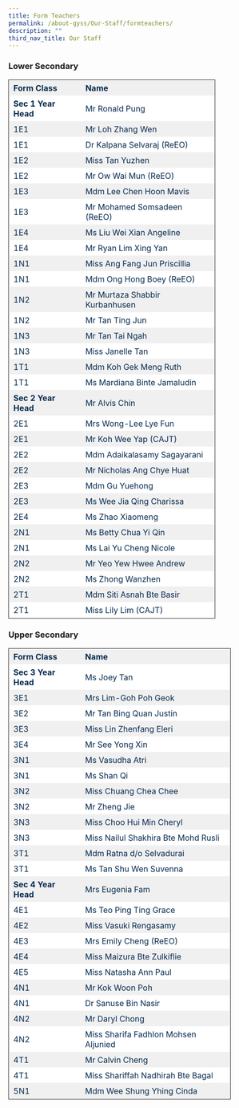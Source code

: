 ```yaml
---
title: Form Teachers
permalink: /about-gyss/Our-Staff/formteachers/
description: ""
third_nav_title: Our Staff
---
```

### Lower Secondary

<table style="border-collapse: collapse; border: 1px solid rgb(51, 51, 51); width: 414.413px;"><tbody><tr style="background-color: rgb(240, 240, 240); color: rgb(6, 42, 78);"><td style="border: 1px solid transparent; padding: 5px 8px; word-break: break-word;"><strong>Form Class</strong></td><td style="border: 1px solid transparent; padding: 5px 8px; word-break: break-word;"><strong>Name</strong></td></tr><tr style="background-color: rgb(255, 255, 255); color: rgb(6, 42, 78);"><td style="border: 1px solid transparent; padding: 5px 8px; word-break: break-word;"><strong>Sec 1 Year Head</strong></td><td style="border: 1px solid transparent; padding: 5px 8px; word-break: break-word;">Mr Ronald Pung</td></tr><tr style="background-color: rgb(240, 240, 240); color: rgb(6, 42, 78);"><td style="border: 1px solid transparent; padding: 5px 8px; word-break: break-word;">1E1</td><td style="border: 1px solid transparent; padding: 5px 8px; word-break: break-word;">Mr Loh Zhang Wen</td></tr><tr style="background-color: rgb(255, 255, 255); color: rgb(6, 42, 78);"><td style="border: 1px solid transparent; padding: 5px 8px; word-break: break-word;">1E1</td><td style="border: 1px solid transparent; padding: 5px 8px; word-break: break-word;">Dr Kalpana Selvaraj (ReEO)</td></tr><tr style="background-color: rgb(240, 240, 240); color: rgb(6, 42, 78);"><td style="border: 1px solid transparent; padding: 5px 8px; word-break: break-word;">1E2</td><td style="border: 1px solid transparent; padding: 5px 8px; word-break: break-word;">Miss Tan Yuzhen</td></tr><tr style="background-color: rgb(255, 255, 255); color: rgb(6, 42, 78);"><td style="border: 1px solid transparent; padding: 5px 8px; word-break: break-word;">1E2</td><td style="border: 1px solid transparent; padding: 5px 8px; word-break: break-word;">Mr Ow Wai Mun (ReEO)</td></tr><tr style="background-color: rgb(240, 240, 240); color: rgb(6, 42, 78);"><td style="border: 1px solid transparent; padding: 5px 8px; word-break: break-word;">1E3</td><td style="border: 1px solid transparent; padding: 5px 8px; word-break: break-word;">Mdm Lee Chen Hoon Mavis</td></tr><tr style="background-color: rgb(255, 255, 255); color: rgb(6, 42, 78);"><td style="border: 1px solid transparent; padding: 5px 8px; word-break: break-word;">1E3</td><td style="border: 1px solid transparent; padding: 5px 8px; word-break: break-word;">Mr Mohamed Somsadeen (ReEO)</td></tr><tr style="background-color: rgb(240, 240, 240); color: rgb(6, 42, 78);"><td style="border: 1px solid transparent; padding: 5px 8px; word-break: break-word;">1E4</td><td style="border: 1px solid transparent; padding: 5px 8px; word-break: break-word;">Ms Liu Wei Xian Angeline</td></tr><tr style="background-color: rgb(255, 255, 255); color: rgb(6, 42, 78);"><td style="border: 1px solid transparent; padding: 5px 8px; word-break: break-word;">1E4</td><td style="border: 1px solid transparent; padding: 5px 8px; word-break: break-word;">Mr Ryan Lim Xing Yan</td></tr><tr style="background-color: rgb(240, 240, 240); color: rgb(6, 42, 78);"><td style="border: 1px solid transparent; padding: 5px 8px; word-break: break-word;">1N1</td><td style="border: 1px solid transparent; padding: 5px 8px; word-break: break-word;">Miss Ang Fang Jun Priscillia</td></tr><tr style="background-color: rgb(255, 255, 255); color: rgb(6, 42, 78);"><td style="border: 1px solid transparent; padding: 5px 8px; word-break: break-word;">1N1</td><td style="border: 1px solid transparent; padding: 5px 8px; word-break: break-word;">Mdm Ong Hong Boey (ReEO)</td></tr><tr style="background-color: rgb(240, 240, 240); color: rgb(6, 42, 78);"><td style="border: 1px solid transparent; padding: 5px 8px; word-break: break-word;">1N2</td><td style="border: 1px solid transparent; padding: 5px 8px; word-break: break-word;">Mr Murtaza Shabbir Kurbanhusen</td></tr><tr style="background-color: rgb(255, 255, 255); color: rgb(6, 42, 78);"><td style="border: 1px solid transparent; padding: 5px 8px; word-break: break-word;">1N2</td><td style="border: 1px solid transparent; padding: 5px 8px; word-break: break-word;">Mr Tan Ting Jun</td></tr><tr style="background-color: rgb(240, 240, 240); color: rgb(6, 42, 78);"><td style="border: 1px solid transparent; padding: 5px 8px; word-break: break-word;">1N3</td><td style="border: 1px solid transparent; padding: 5px 8px; word-break: break-word;">Mr Tan Tai Ngah</td></tr><tr style="background-color: rgb(255, 255, 255); color: rgb(6, 42, 78);"><td style="border: 1px solid transparent; padding: 5px 8px; word-break: break-word;">1N3</td><td style="border: 1px solid transparent; padding: 5px 8px; word-break: break-word;">Miss Janelle Tan</td></tr><tr style="background-color: rgb(240, 240, 240); color: rgb(6, 42, 78);"><td style="border: 1px solid transparent; padding: 5px 8px; word-break: break-word;">1T1</td><td style="border: 1px solid transparent; padding: 5px 8px; word-break: break-word;">Mdm Koh Gek Meng Ruth</td></tr><tr style="background-color: rgb(255, 255, 255); color: rgb(6, 42, 78);"><td style="border: 1px solid transparent; padding: 5px 8px; word-break: break-word;">1T1</td><td style="border: 1px solid transparent; padding: 5px 8px; word-break: break-word;">Ms Mardiana Binte Jamaludin</td></tr><tr style="background-color: rgb(240, 240, 240); color: rgb(6, 42, 78);"><td style="border: 1px solid transparent; padding: 5px 8px; word-break: break-word;"><strong>Sec 2 Year Head</strong></td><td style="border: 1px solid transparent; padding: 5px 8px; word-break: break-word;">Mr Alvis Chin</td></tr><tr style="background-color: rgb(255, 255, 255); color: rgb(6, 42, 78);"><td style="border: 1px solid transparent; padding: 5px 8px; word-break: break-word;">2E1</td><td style="border: 1px solid transparent; padding: 5px 8px; word-break: break-word;">Mrs Wong-Lee Lye Fun</td></tr><tr style="background-color: rgb(240, 240, 240); color: rgb(6, 42, 78);"><td style="border: 1px solid transparent; padding: 5px 8px; word-break: break-word;">2E1</td><td style="border: 1px solid transparent; padding: 5px 8px; word-break: break-word;">Mr Koh Wee Yap (CAJT)</td></tr><tr style="background-color: rgb(255, 255, 255); color: rgb(6, 42, 78);"><td style="border: 1px solid transparent; padding: 5px 8px; word-break: break-word;">2E2</td><td style="border: 1px solid transparent; padding: 5px 8px; word-break: break-word;">Mdm Adaikalasamy Sagayarani</td></tr><tr style="background-color: rgb(240, 240, 240); color: rgb(6, 42, 78);"><td style="border: 1px solid transparent; padding: 5px 8px; word-break: break-word;">2E2</td><td style="border: 1px solid transparent; padding: 5px 8px; word-break: break-word;">Mr Nicholas Ang Chye Huat</td></tr><tr style="background-color: rgb(255, 255, 255); color: rgb(6, 42, 78);"><td style="border: 1px solid transparent; padding: 5px 8px; word-break: break-word;">2E3</td><td style="border: 1px solid transparent; padding: 5px 8px; word-break: break-word;">Mdm Gu Yuehong</td></tr><tr style="background-color: rgb(240, 240, 240); color: rgb(6, 42, 78);"><td style="border: 1px solid transparent; padding: 5px 8px; word-break: break-word;">2E3</td><td style="border: 1px solid transparent; padding: 5px 8px; word-break: break-word;">Ms Wee Jia Qing Charissa</td></tr><tr style="background-color: rgb(255, 255, 255); color: rgb(6, 42, 78);"><td style="border: 1px solid transparent; padding: 5px 8px; word-break: break-word;">2E4</td><td style="border: 1px solid transparent; padding: 5px 8px; word-break: break-word;">Ms Zhao Xiaomeng</td></tr><tr style="background-color: rgb(240, 240, 240); color: rgb(6, 42, 78);"><td style="border: 1px solid transparent; padding: 5px 8px; word-break: break-word;">2N1</td><td style="border: 1px solid transparent; padding: 5px 8px; word-break: break-word;">Ms Betty Chua Yi Qin</td></tr><tr style="background-color: rgb(255, 255, 255); color: rgb(6, 42, 78);"><td style="border: 1px solid transparent; padding: 5px 8px; word-break: break-word;">2N1</td><td style="border: 1px solid transparent; padding: 5px 8px; word-break: break-word;">Ms Lai Yu Cheng Nicole</td></tr><tr style="background-color: rgb(240, 240, 240); color: rgb(6, 42, 78);"><td style="border: 1px solid transparent; padding: 5px 8px; word-break: break-word;">2N2</td><td style="border: 1px solid transparent; padding: 5px 8px; word-break: break-word;">Mr Yeo Yew Hwee Andrew</td></tr><tr style="background-color: rgb(255, 255, 255); color: rgb(6, 42, 78);"><td style="border: 1px solid transparent; padding: 5px 8px; word-break: break-word;">2N2</td><td style="border: 1px solid transparent; padding: 5px 8px; word-break: break-word;">Ms Zhong Wanzhen</td></tr><tr style="background-color: rgb(240, 240, 240); color: rgb(6, 42, 78);"><td style="border: 1px solid transparent; padding: 5px 8px; word-break: break-word;">2T1</td><td style="border: 1px solid transparent; padding: 5px 8px; word-break: break-word;">Mdm Siti Asnah Bte Basir</td></tr><tr style="background-color: rgb(255, 255, 255); color: rgb(6, 42, 78);"><td style="border: 1px solid transparent; padding: 5px 8px; word-break: break-word;">2T1</td><td style="border: 1px solid transparent; padding: 5px 8px; word-break: break-word;">Miss Lily Lim (CAJT)</td></tr></tbody></table>

### Upper Secondary

<table style="border-collapse: collapse; border: 1px solid rgb(51, 51, 51); width: 444.712px;"><tbody><tr style="background-color: rgb(240, 240, 240); color: rgb(6, 42, 78);"><td style="border: 1px solid transparent; padding: 5px 8px; word-break: break-word;"><strong>Form Class</strong></td><td class="has-text-align-left" data-align="left" style="text-align: left; border: 1px solid transparent; padding: 5px 8px; word-break: break-word;"><strong>Name</strong></td></tr><tr style="background-color: rgb(255, 255, 255); color: rgb(6, 42, 78);"><td style="border: 1px solid transparent; padding: 5px 8px; word-break: break-word;"><strong>Sec 3 Year Head</strong></td><td class="has-text-align-left" data-align="left" style="text-align: left; border: 1px solid transparent; padding: 5px 8px; word-break: break-word;">Ms Joey Tan</td></tr><tr style="background-color: rgb(240, 240, 240); color: rgb(6, 42, 78);"><td style="border: 1px solid transparent; padding: 5px 8px; word-break: break-word;">3E1</td><td class="has-text-align-left" data-align="left" style="text-align: left; border: 1px solid transparent; padding: 5px 8px; word-break: break-word;">Mrs Lim-Goh Poh Geok</td></tr><tr style="background-color: rgb(255, 255, 255); color: rgb(6, 42, 78);"><td style="border: 1px solid transparent; padding: 5px 8px; word-break: break-word;">3E2</td><td class="has-text-align-left" data-align="left" style="text-align: left; border: 1px solid transparent; padding: 5px 8px; word-break: break-word;">Mr Tan Bing Quan Justin</td></tr><tr style="background-color: rgb(240, 240, 240); color: rgb(6, 42, 78);"><td style="border: 1px solid transparent; padding: 5px 8px; word-break: break-word;">3E3</td><td class="has-text-align-left" data-align="left" style="text-align: left; border: 1px solid transparent; padding: 5px 8px; word-break: break-word;">Miss Lin Zhenfang Eleri</td></tr><tr style="background-color: rgb(255, 255, 255); color: rgb(6, 42, 78);"><td style="border: 1px solid transparent; padding: 5px 8px; word-break: break-word;">3E4</td><td class="has-text-align-left" data-align="left" style="text-align: left; border: 1px solid transparent; padding: 5px 8px; word-break: break-word;">Mr See Yong Xin</td></tr><tr style="background-color: rgb(240, 240, 240); color: rgb(6, 42, 78);"><td style="border: 1px solid transparent; padding: 5px 8px; word-break: break-word;">3N1</td><td class="has-text-align-left" data-align="left" style="text-align: left; border: 1px solid transparent; padding: 5px 8px; word-break: break-word;">Ms Vasudha Atri</td></tr><tr style="background-color: rgb(255, 255, 255); color: rgb(6, 42, 78);"><td style="border: 1px solid transparent; padding: 5px 8px; word-break: break-word;">3N1</td><td class="has-text-align-left" data-align="left" style="text-align: left; border: 1px solid transparent; padding: 5px 8px; word-break: break-word;">Ms Shan Qi</td></tr><tr style="background-color: rgb(240, 240, 240); color: rgb(6, 42, 78);"><td style="border: 1px solid transparent; padding: 5px 8px; word-break: break-word;">3N2</td><td class="has-text-align-left" data-align="left" style="text-align: left; border: 1px solid transparent; padding: 5px 8px; word-break: break-word;">Miss Chuang Chea Chee</td></tr><tr style="background-color: rgb(255, 255, 255); color: rgb(6, 42, 78);"><td style="border: 1px solid transparent; padding: 5px 8px; word-break: break-word;">3N2</td><td class="has-text-align-left" data-align="left" style="text-align: left; border: 1px solid transparent; padding: 5px 8px; word-break: break-word;">Mr Zheng Jie</td></tr><tr style="background-color: rgb(240, 240, 240); color: rgb(6, 42, 78);"><td style="border: 1px solid transparent; padding: 5px 8px; word-break: break-word;">3N3</td><td class="has-text-align-left" data-align="left" style="text-align: left; border: 1px solid transparent; padding: 5px 8px; word-break: break-word;">Miss Choo Hui Min Cheryl</td></tr><tr style="background-color: rgb(255, 255, 255); color: rgb(6, 42, 78);"><td style="border: 1px solid transparent; padding: 5px 8px; word-break: break-word;">3N3</td><td class="has-text-align-left" data-align="left" style="text-align: left; border: 1px solid transparent; padding: 5px 8px; word-break: break-word;">Miss Nailul Shakhira Bte Mohd Rusli</td></tr><tr style="background-color: rgb(240, 240, 240); color: rgb(6, 42, 78);"><td style="border: 1px solid transparent; padding: 5px 8px; word-break: break-word;">3T1</td><td class="has-text-align-left" data-align="left" style="text-align: left; border: 1px solid transparent; padding: 5px 8px; word-break: break-word;">Mdm Ratna d/o Selvadurai</td></tr><tr style="background-color: rgb(255, 255, 255); color: rgb(6, 42, 78);"><td style="border: 1px solid transparent; padding: 5px 8px; word-break: break-word;">3T1</td><td class="has-text-align-left" data-align="left" style="text-align: left; border: 1px solid transparent; padding: 5px 8px; word-break: break-word;">Ms Tan Shu Wen Suvenna</td></tr><tr style="background-color: rgb(240, 240, 240); color: rgb(6, 42, 78);"><td style="border: 1px solid transparent; padding: 5px 8px; word-break: break-word;"><strong>Sec 4 Year Head</strong></td><td class="has-text-align-left" data-align="left" style="text-align: left; border: 1px solid transparent; padding: 5px 8px; word-break: break-word;">Mrs Eugenia Fam</td></tr><tr style="background-color: rgb(255, 255, 255); color: rgb(6, 42, 78);"><td style="border: 1px solid transparent; padding: 5px 8px; word-break: break-word;">4E1</td><td class="has-text-align-left" data-align="left" style="text-align: left; border: 1px solid transparent; padding: 5px 8px; word-break: break-word;">Ms Teo Ping Ting Grace</td></tr><tr style="background-color: rgb(240, 240, 240); color: rgb(6, 42, 78);"><td style="border: 1px solid transparent; padding: 5px 8px; word-break: break-word;">4E2</td><td class="has-text-align-left" data-align="left" style="text-align: left; border: 1px solid transparent; padding: 5px 8px; word-break: break-word;">Miss Vasuki Rengasamy</td></tr><tr style="background-color: rgb(255, 255, 255); color: rgb(6, 42, 78);"><td style="border: 1px solid transparent; padding: 5px 8px; word-break: break-word;">4E3</td><td class="has-text-align-left" data-align="left" style="text-align: left; border: 1px solid transparent; padding: 5px 8px; word-break: break-word;">Mrs Emily Cheng (ReEO)</td></tr><tr style="background-color: rgb(240, 240, 240); color: rgb(6, 42, 78);"><td style="border: 1px solid transparent; padding: 5px 8px; word-break: break-word;">4E4</td><td class="has-text-align-left" data-align="left" style="text-align: left; border: 1px solid transparent; padding: 5px 8px; word-break: break-word;">Miss Maizura Bte Zulkiflie</td></tr><tr style="background-color: rgb(255, 255, 255); color: rgb(6, 42, 78);"><td style="border: 1px solid transparent; padding: 5px 8px; word-break: break-word;">4E5</td><td class="has-text-align-left" data-align="left" style="text-align: left; border: 1px solid transparent; padding: 5px 8px; word-break: break-word;">Miss Natasha Ann Paul</td></tr><tr style="background-color: rgb(240, 240, 240); color: rgb(6, 42, 78);"><td style="border: 1px solid transparent; padding: 5px 8px; word-break: break-word;">4N1</td><td class="has-text-align-left" data-align="left" style="text-align: left; border: 1px solid transparent; padding: 5px 8px; word-break: break-word;">Mr Kok Woon Poh</td></tr><tr style="background-color: rgb(255, 255, 255); color: rgb(6, 42, 78);"><td style="border: 1px solid transparent; padding: 5px 8px; word-break: break-word;">4N1</td><td class="has-text-align-left" data-align="left" style="text-align: left; border: 1px solid transparent; padding: 5px 8px; word-break: break-word;">Dr Sanuse Bin Nasir</td></tr><tr style="background-color: rgb(240, 240, 240); color: rgb(6, 42, 78);"><td style="border: 1px solid transparent; padding: 5px 8px; word-break: break-word;">4N2</td><td class="has-text-align-left" data-align="left" style="text-align: left; border: 1px solid transparent; padding: 5px 8px; word-break: break-word;">Mr Daryl Chong</td></tr><tr style="background-color: rgb(255, 255, 255); color: rgb(6, 42, 78);"><td style="border: 1px solid transparent; padding: 5px 8px; word-break: break-word;">4N2</td><td class="has-text-align-left" data-align="left" style="text-align: left; border: 1px solid transparent; padding: 5px 8px; word-break: break-word;">Miss Sharifa Fadhlon Mohsen Aljunied</td></tr><tr style="background-color: rgb(240, 240, 240); color: rgb(6, 42, 78);"><td style="border: 1px solid transparent; padding: 5px 8px; word-break: break-word;">4T1</td><td class="has-text-align-left" data-align="left" style="text-align: left; border: 1px solid transparent; padding: 5px 8px; word-break: break-word;">Mr Calvin Cheng</td></tr><tr style="background-color: rgb(255, 255, 255); color: rgb(6, 42, 78);"><td style="border: 1px solid transparent; padding: 5px 8px; word-break: break-word;">4T1</td><td class="has-text-align-left" data-align="left" style="text-align: left; border: 1px solid transparent; padding: 5px 8px; word-break: break-word;">Miss Shariffah Nadhirah Bte Bagal</td></tr><tr style="background-color: rgb(240, 240, 240); color: rgb(6, 42, 78);"><td style="border: 1px solid transparent; padding: 5px 8px; word-break: break-word;">5N1</td><td class="has-text-align-left" data-align="left" style="text-align: left; border: 1px solid transparent; padding: 5px 8px; word-break: break-word;">Mdm Wee Shung Yhing Cinda</td></tr></tbody></table>